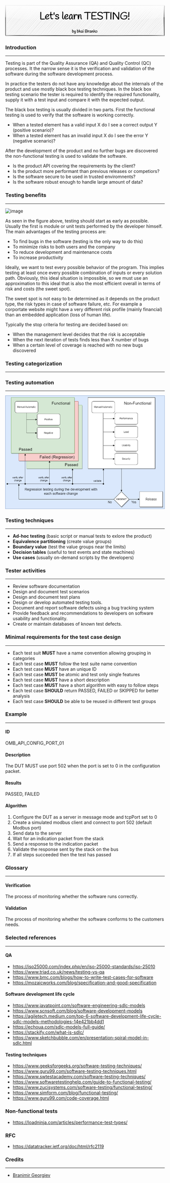 <p align='center'>
 <img src='Assets/banners/banner-bhai-branko.png' />
</p>

### Introduction
___________________________________________________________________________________________________

Testing is part of the Quality Assurance (QA) and Quality Control (QC) processes. It the narrow 
sense it is the verification and validation of the software during the software development
process. 

In practice the testers do not have any knowledge about the internals of the product and use 
mostly black box testing techniques. In the black box testing scenario the tester is required to 
identify the required functionality, supply it with a test input and compare it with the 
expected output. 

The black box testing is usually divided in two parts. First the functional testing is
used to verify that the software is working correctly.

- When a tested element has a valid input X do I see a correct output Y (positive scenario)?
- When a tested element has an invalid input X do I see the error Y (negative scenario)?

After the development of the product and no further bugs are discovered the non-functional
testing is used to validate the software.

- Is the product API covering the requirements by the client?
- Is the product more performant than previous releases or competiors?
- Is the software secure to be used in trusted enviromnents?
- Is the software robust enough to handle large amount of data?

### Testing benefits
___________________________________________________________________________________________________

![image](https://github.com/braboj/tutorial-testing/assets/66906831/9019a24c-8374-4acf-8907-8ae09029f0b0)

As seen in the figure above, testing should start as early as possible. Usually the first is module 
or unit tests performed by the developer himself. The main advantages of the testing process are:

- To find bugs in the software (testing is the only way to do this)
- To minimize risks to both users and the company
- To reduce development and maintenance costs
- To increase productivity

Ideally, we want to test every possible behavior of the program. This implies testing at least once every 
possible combination of inputs or every solution path. Obviously, this ideal situation is impossible, so we must 
use an approximation to this ideal that is also the most efficient overall in terms of risk and costs
(the sweet spot).

The sweet spot is not easy to be determined as it depends on the product type, the risk types in case of software
failure, etc. For example a corportate website might have a very different risk profile (mainly financial) than
an embedded application (loss of human life).

Typically the stop criteria for testing are decided based on:

- When the management level decides that the risk is acceptable
- When the next iteration of tests finds less than X number of bugs
- When a certain level of coverage is reached with no new bugs discovered


### Testing categorization
___________________________________________________________________________________________________



### Testing automation
___________________________________________________________________________________________________

![Test types](Assets/images/test-types.png)


### Testing techniques
___________________________________________________________________________________________________

- **Ad-hoc testing** (basic script or manual tests to exlore the product)
- **Equivalence partitioning** (create value groups)
- **Boundary value** (test the value groups near the limits)
- **Decision tables** (useful to test events and state machines)
- **Use cases** (usually on-demand scripts by the developers)


### Tester activities
___________________________________________________________________________________________________

- Review software documentation
- Design and document test scenarios
- Design and document test plans
- Design or develop automated testing tools.
- Document and report software defects using a bug tracking system
- Provide feedback and recommendations to developers on software usability and functionality.
- Create or maintain databases of known test defects.


### Minimal requirements for the test case design
___________________________________________________________________________________________________

- Each test suit **MUST** have a name convention allowing grouping in categories
- Each test case **MUST** follow the test suite name convention
- Each test case **MUST** have an unique ID
- Each test case **MUST** be atomic and test only single features
- Each test case **MUST** have a short description
- Each test case **MUST** have a short algorithm with easy to follow steps
- Each test case **SHOULD** return PASSED, FAILED or SKIPPED for better analysis
- Each test case **SHOULD** be able to be reused in different test groups


### Example
___________________________________________________________________________________________________

#### ID
OMB_API_CONFIG_PORT_01

#### Description
The DUT MUST use port 502 when the port is set to 0 in the configuration packet.

#### Results
PASSED, FAILED

#### Algorithm

1. Configure the DUT as a server in message mode and tcpPort set to 0
2. Create a simulated modbus client and connect to port 502 (default Modbus port)
3. Send data to the server
4. Wait for an indication packet from the stack
5. Send a response to the indication packet
6. Validate the response sent by the stack on the bus
7. If all steps succeeded then the test has passed


### Glossary
___________________________________________________________________________________________________

#### Verification
The process of monitoring whether the software runs correctly.

#### Validation
The process of monitoring whether the software conforms to the customers needs.


### Selected references
___________________________________________________________________________________________________

#### QA
- https://iso25000.com/index.php/en/iso-25000-standards/iso-25010
- https://www.triad.co.uk/news/testing-vs-qa
- https://www.bmc.com/blogs/how-to-write-test-cases-for-software
- https://mozaicworks.com/blog/specification-and-good-specification

#### Software development life cycle
- https://www.javatpoint.com/software-engineering-sdlc-models
- https://www.scnsoft.com/blog/software-development-models
- https://agiletech.medium.com/top-6-software-development-life-cycle-sdlc-models-methodologies-14e421bb4dd1
- https://echoua.com/sdlc-models-full-guide/
- https://stackify.com/what-is-sdlc/
- https://www.sketchbubble.com/en/presentation-spiral-model-in-sdlc.html

#### Testing techniques
- https://www.geeksforgeeks.org/software-testing-techniques/
- https://www.guru99.com/software-testing-techniques.html
- https://www.swtestacademy.com/software-testing-techniques/
- https://www.softwaretestinghelp.com/guide-to-functional-testing/
- https://www.zucisystems.com/software-testing/functional-testing/
- https://www.simform.com/blog/functional-testing/
- https://www.guru99.com/code-coverage.html

### Non-functional tests
 - https://loadninja.com/articles/performance-test-types/


### RFC
- https://datatracker.ietf.org/doc/html/rfc2119

### Credits
___________________________________________________________________________________________________

 - [Branimir Georgiev](https://github.com/braboj)


